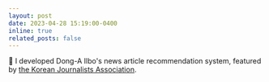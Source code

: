 ```yaml
---
layout: post
date: 2023-04-28 15:19:00-0400
inline: true
related_posts: false
---
```


:tada: I developed Dong-A Ilbo's news article recommendation system, featured by <a href="http://m.journalist.or.kr/m/m_article.html?no=53470">the Korean Journalists Association</a>.
